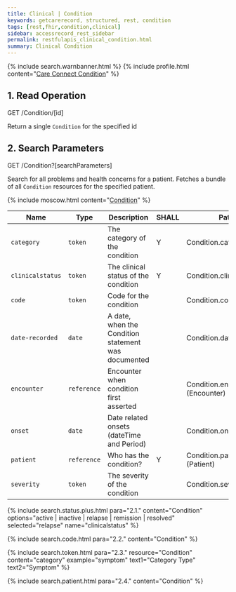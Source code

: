 ```yaml
---
title: Clinical | Condition
keywords: getcarerecord, structured, rest, condition
tags: [rest,fhir,condition,clinical]
sidebar: accessrecord_rest_sidebar
permalink: restfulapis_clinical_condition.html
summary: Clinical Condition
---
```

{% include search.warnbanner.html %}
{% include profile.html content="[Care Connect Condition](http://www.interopen.org/candidate-profiles/care-connect/CareConnect-Condition-1.html)" %}

## 1. Read Operation ##

<div markdown="span" class="alert alert-success" role="alert">
GET /Condition/[id]</div>

Return a single `Condition` for the specified id

## 2. Search Parameters ##

<div markdown="span" class="alert alert-success" role="alert">
GET /Condition?[searchParameters]</div>

Search for all problems and health concerns for a patient. Fetches a bundle of all `Condition` resources for the specified patient.

{% include moscow.html content="[Condition](https://www.hl7.org/fhir/DSTU2/condition.html#search)" %}

| Name | Type | Description | SHALL | Path |
|------|------|-------------|-------|------|
| `category` | `token` | The category of the condition | Y | Condition.category |
| `clinicalstatus` | `token` | The clinical status of the condition | Y | 	Condition.clinicalStatus |
| `code` | `token` | Code for the condition |  | 	Condition.code |
| `date-recorded` | `date` | A date, when the Condition statement was documented |  | Condition.dateRecorded |
| `encounter` | `reference` | Encounter when condition first asserted |  | Condition.encounter<br>(Encounter) |
| `onset` | `date` | Date related onsets (dateTime and Period) |  | Condition.onset[x] |
| `patient` | `reference` | Who has the condition? | Y | Condition.patient<br>(Patient) |
| `severity` | `token` | The severity of the condition |  | Condition.severity |

{% include search.status.plus.html para="2.1." content="Condition" options="active | inactive | relapse | remission | resolved" selected="relapse" name="clinicalstatus" %}

{% include search.code.html para="2.2." content="Condition" %}

{% include search.token.html para="2.3." resource="Condition" content="category"  example="symptom" text1="Category Type" text2="Symptom" %}

{% include search.patient.html para="2.4." content="Condition" %}
